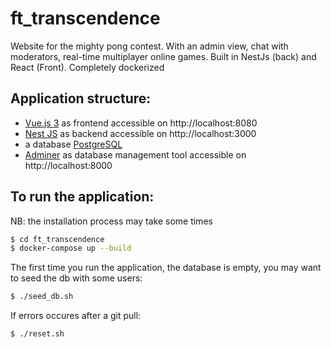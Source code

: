 # ft_transcendence
Website for the mighty pong contest. With an admin view, chat with moderators, real-time multiplayer online games.
Built in NestJs (back) and React (Front).
Completely dockerized

## Application structure:
- [Vue.js 3](https://v3.vuejs.org/guide/introduction.html) as frontend accessible on http://localhost:8080
- [Nest JS](https://docs.nestjs.com/) as backend accessible on http://localhost:3000
- a database [PostgreSQL](https://www.postgresql.org/docs/13/index.html)
- [Adminer](https://www.adminer.org/en/) as database management tool accessible on http://localhost:8000

## To run the application:
NB: the installation process may take some times
```sh
$ cd ft_transcendence
$ docker-compose up --build
```
The first time you run the application, the database is empty, you may want to seed the db with some users:
```sh
$ ./seed_db.sh
```
If errors occures after a git pull:
```sh
$ ./reset.sh
```

